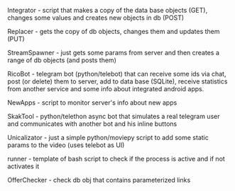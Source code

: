Integrator - script that makes a copy of the data base objects (GET), changes some values and creates new objects in db (POST)

Replacer - gets the copy of db objects, changes them and updates them (PUT)

StreamSpawner - just gets some params from server and then creates a range of db objects (and posts them)

RicoBot - telegram bot (python/telebot) that can receive some ids via chat, post (or delete) them to server, add to data base (SQLite), 
receive statistics from another service and some info about integrated android apps.

NewApps - script to monitor server's info about new apps

SkakTool - python/telethon async bot that simulates a real telegram user and communicates with another bot and his inline buttons 

Unicalizator - just a simple python/moviepy script to add some static params to the video (uses telebot as UI)

runner - template of bash script to check if the process is active and if not activates it

OfferChecker - check db obj that contains parameterized links
